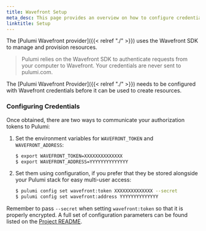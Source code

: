 ```yaml
---
title: Wavefront Setup
meta_desc: This page provides an overview on how to configure credentials for the Pulumi Wavefront Provider.
linktitle: Setup
---
```


The [Pulumi Wavefront provider]({{< relref "./" >}}) uses the Wavefront SDK to manage and provision resources.

> Pulumi relies on the Wavefront SDK to authenticate requests from your computer to Wavefront. Your credentials are never sent
> to pulumi.com.

The [Pulumi Wavefront Provider]({{< relref "./" >}}) needs to be configured with Wavefront credentials
before it can be used to create resources.

### Configuring Credentials

Once obtained, there are two ways to communicate your authorization tokens to Pulumi:

1. Set the environment variables for `WAVEFRONT_TOKEN` and `WAVEFRONT_ADDRESS`:

    ```bash
    $ export WAVEFRONT_TOKEN=XXXXXXXXXXXXXX
    $ export WAVEFRONT_ADDRESS=YYYYYYYYYYYYYY
    ```

2. Set them using configuration, if you prefer that they be stored alongside your Pulumi stack for easy multi-user access:

    ```bash
    $ pulumi config set wavefront:token XXXXXXXXXXXXXX --secret
    $ pulumi config set wavefront:address YYYYYYYYYYYYYY
    ```

Remember to pass `--secret` when setting `wavefront:token` so that it is properly encrypted. A full set of configuration parameters
can be found listed on the [Project README](https://github.com/pulumi/pulumi-wavefront/blob/master/README.md).
